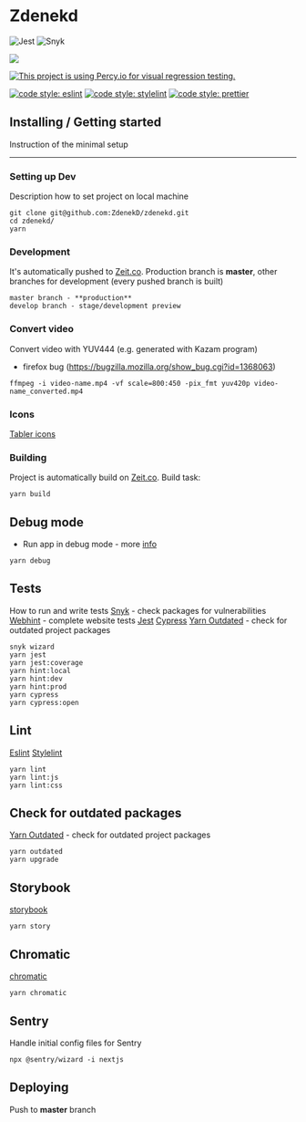 # Zdenekd

![Jest](https://github.com/ZdenekD/zdenekd/workflows/Jest/badge.svg)
![Snyk](https://github.com/ZdenekD/zdenekd/workflows/Snyk/badge.svg)

![](https://statuspage.freshping.io/badge/b80793be-3e66-4cae-ac37-cfe75e9adc06?0.22310144464765624)

[![This project is using Percy.io for visual regression testing.](https://percy.io/static/images/percy-badge.svg)](https://percy.io/ZdenekD/ZdenekD)

[![code style: eslint](https://img.shields.io/badge/code%20style-eslint-%23463fd4)](https://eslint.org) [![code style: stylelint](https://img.shields.io/badge/code%20style-stylelint-success)](https://stylelint.io) [![code style: prettier](https://img.shields.io/badge/code_style-prettier-ff69b4.svg?style=flat-square)](https://github.com/prettier/prettier)

## Installing / Getting started

Instruction of the minimal setup

---

### Setting up Dev

Description how to set project on local machine

```
git clone git@github.com:ZdenekD/zdenekd.git
cd zdenekd/
yarn
```

### Development

It's automatically pushed to [Zeit.co](https://zeit.co/dashboard). Production branch is **master**, other branches for development (every pushed branch is built)

```
master branch - **production**
develop branch - stage/development preview
```

### Convert video

Convert video with YUV444 (e.g. generated with Kazam program)

-   firefox bug (https://bugzilla.mozilla.org/show_bug.cgi?id=1368063)

```
ffmpeg -i video-name.mp4 -vf scale=800:450 -pix_fmt yuv420p video-name_converted.mp4
```

### Icons

[Tabler icons](https://tablericons.com)

### Building

Project is automatically build on [Zeit.co](https://zeit.co/dashboard).
Build task:

```
yarn build
```

## Debug mode

-   Run app in debug mode - more [info](https://nextjs.org/docs/advanced-features/debugging)

```
yarn debug
```

## Tests

How to run and write tests
[Snyk](https://snyk.io) - check packages for vulnerabilities
[Webhint](https://webhint.io) - complete website tests
[Jest](https://jestjs.io)
[Cypress](https://www.cypress.io)
[Yarn Outdated](https://yarnpkg.com/lang/en/docs/cli/outdated/) - check for outdated project packages

```
snyk wizard
yarn jest
yarn jest:coverage
yarn hint:local
yarn hint:dev
yarn hint:prod
yarn cypress
yarn cypress:open
```

## Lint

[Eslint](https://eslint.org)
[Stylelint](https://stylelint.io)

```
yarn lint
yarn lint:js
yarn lint:css
```

## Check for outdated packages

[Yarn Outdated](https://yarnpkg.com/lang/en/docs/cli/outdated/) - check for outdated project packages

```
yarn outdated
yarn upgrade
```

## Storybook

[storybook](https://storybook.js.org)

```
yarn story
```

## Chromatic

[chromatic](https://www.chromatic.com)

```
yarn chromatic
```

## Sentry

Handle initial config files for Sentry

```
npx @sentry/wizard -i nextjs
```

## Deploying

Push to **master** branch
